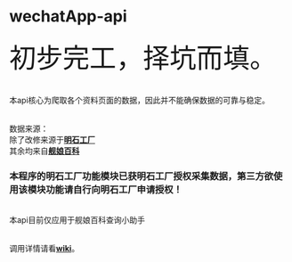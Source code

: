 
# wechatApp-api
<font size="14px">初步完工，择坑而填。</font>
</br></br>
</br>本api核心为爬取各个资料页面的数据，因此并不能确保数据的可靠与稳定。

</br>数据来源：
</br>除了改修来源于<font color="#1E90FF"><b><a href="http://akashi-list.me">明石工厂</a></b></font>
</br>其余均来自<font color="#1E90FF"><b><a href="https://zh.kcwiki.org/wiki/%E8%88%B0%E5%A8%98%E7%99%BE%E7%A7%91">舰娘百科</a></b></font>
<h3>本程序的明石工厂功能模块已获明石工厂授权采集数据，第三方欲使用该模块功能请自行向明石工厂申请授权！</h3>

</br>本api目前仅应用于舰娘百科查询小助手

</br>调用详情请看<b><a href="https://github.com/kcwikizh/Query-API">wiki</a></b>。
